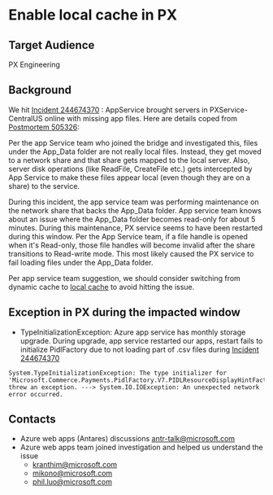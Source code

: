 # Enable local cache in PX

## Target Audience
PX Engineering

## Background
We hit [Incident 244674370](https://portal.microsofticm.com/imp/v3/incidents/details/244674370/home) : AppService brought servers in PXService-CentralUS online with missing app files. Here are details coped from [Postmortem 505326](https://portal.microsofticm.com/imp/v3/incidents/postmortem/505326):

Per the app Service team who joined the bridge and investigated this, files under the App_Data folder are not really local files.  Instead, they get moved to a network share and that share gets mapped to the local server.  Also, server disk operations (like ReadFile, CreateFile etc.) gets intercepted by App Service to make these files appear local (even though they are on a share) to the service.

During this incident, the app service team was performing maintenance on the network share that backs the App_Data folder. App service team knows about an issue where the App_Data folder becomes read-only for about 5 minutes.  During this maintenance, PX service seems to have been restarted during this window.  Per the App Service team, if a file handle is opened when it's Read-only, those file handles will become invalid after the share transitions to Read-write mode.  This most likely caused the PX service to fail loading files under the App_Data folder.

Per app service team suggestion, we should consider switching from dynamic cache to [local cache](https://docs.microsoft.com/en-us/azure/app-service/overview-local-cache) to avoid hitting the issue. 

## Exception in PX during the impacted window
- TypeInitializationException: Azure app service has  monthly storage upgrade. During upgrade, app service restarted our apps, restart fails to initialize PidlFactory due to not loading part of .csv files during [Incident 244674370](https://portal.microsofticm.com/imp/v3/incidents/details/244674370/home) 
```
System.TypeInitializationException: The type initializer for 'Microsoft.Commerce.Payments.PidlFactory.V7.PIDLResourceDisplayHintFactory' threw an exception. ---> System.IO.IOException: An unexpected network error occurred.
```

## Contacts
- Azure web apps (Antares) discussions antr-talk@microsoft.com 
- Azure web apps team joined investigation and helped us understand the issue
  - kranthim@microsoft.com
  - mikono@microsoft.com
  - phil.luo@microsoft.com